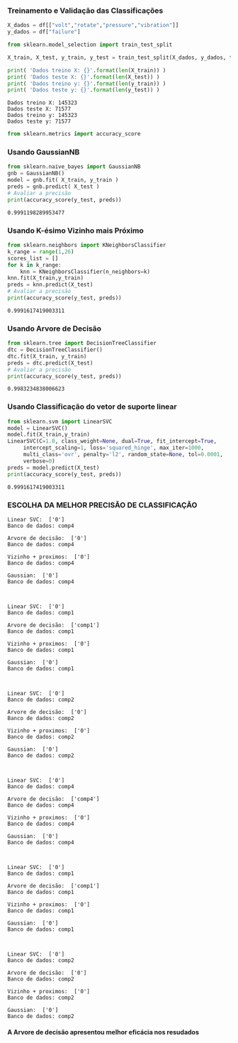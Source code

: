 <h3>Treinamento e Validação das Classificações</h3>
    
    
```python
X_dados = df[["volt","rotate","pressure","vibration"]]
y_dados = df["failure"]
```


```python
from sklearn.model_selection import train_test_split
```


```python
X_train, X_test, y_train, y_test = train_test_split(X_dados, y_dados, test_size=0.33, random_state=42)

print( 'Dados treino X: {}'.format(len(X_train)) )
print( 'Dados teste X: {}'.format(len(X_test)) )
print( 'Dados treino y: {}'.format(len(y_train)) )
print( 'Dados teste y: {}'.format(len(y_test)) )
```

    Dados treino X: 145323
    Dados teste X: 71577
    Dados treino y: 145323
    Dados teste y: 71577
    


```python
from sklearn.metrics import accuracy_score
```


<h3>Usando GaussianNB</h3>



```python
from sklearn.naive_bayes import GaussianNB
gnb = GaussianNB()
model = gnb.fit( X_train, y_train )
preds = gnb.predict( X_test )
# Avaliar a precisão
print(accuracy_score(y_test, preds))

```

    0.9991198289953477
    
<h3>Usando K-ésimo Vizinho mais Próximo</h3>

```python
from sklearn.neighbors import KNeighborsClassifier
k_range = range(1,26)
scores_list = []
for k in k_range:
    knn = KNeighborsClassifier(n_neighbors=k)
knn.fit(X_train,y_train)
preds = knn.predict(X_test)
# Avaliar a precisão
print(accuracy_score(y_test, preds))

```

    0.9991617419003311
    
<h3>Usando Arvore de Decisão</h3>

```python
from sklearn.tree import DecisionTreeClassifier
dtc = DecisionTreeClassifier()
dtc.fit(X_train, y_train)
preds = dtc.predict(X_test)
# Avaliar a precisão
print(accuracy_score(y_test, preds))

```

    0.9983234838006623
    
<h3>Usando Classificação do vetor de suporte linear</h3>

```python
from sklearn.svm import LinearSVC
model = LinearSVC()
model.fit(X_train,y_train)
LinearSVC(C=1.0, class_weight=None, dual=True, fit_intercept=True,
     intercept_scaling=1, loss='squared_hinge', max_iter=1000,
     multi_class='ovr', penalty='l2', random_state=None, tol=0.0001,
     verbose=0)
preds = model.predict(X_test)
print(accuracy_score(y_test, preds))

```

    0.9991617419003311

    
<h3>ESCOLHA DA MELHOR PRECISÃO DE CLASSIFICAÇÃO</h3>

  
    
    Linear SVC:  ['0'] 
    Banco de dados: comp4
    
    Arvore de decisão:  ['0'] 
    Banco de dados: comp4
    
    Vizinho + proximos:  ['0'] 
    Banco de dados: comp4
    
    Gaussian:  ['0'] 
    Banco de dados: comp4
    
    
    
    Linear SVC:  ['0'] 
    Banco de dados: comp1
    
    Arvore de decisão:  ['comp1'] 
    Banco de dados: comp1
    
    Vizinho + proximos:  ['0'] 
    Banco de dados: comp1
    
    Gaussian:  ['0'] 
    Banco de dados: comp1
    
    
    
    Linear SVC:  ['0'] 
    Banco de dados: comp2
    
    Arvore de decisão:  ['0'] 
    Banco de dados: comp2
    
    Vizinho + proximos:  ['0'] 
    Banco de dados: comp2
    
    Gaussian:  ['0'] 
    Banco de dados: comp2
    
    
    
    Linear SVC:  ['0'] 
    Banco de dados: comp4
    
    Arvore de decisão:  ['comp4'] 
    Banco de dados: comp4
    
    Vizinho + proximos:  ['0'] 
    Banco de dados: comp4
    
    Gaussian:  ['0'] 
    Banco de dados: comp4
    
    
    
    Linear SVC:  ['0'] 
    Banco de dados: comp1
    
    Arvore de decisão:  ['comp1'] 
    Banco de dados: comp1
    
    Vizinho + proximos:  ['0'] 
    Banco de dados: comp1
    
    Gaussian:  ['0'] 
    Banco de dados: comp1
    
    
    
    Linear SVC:  ['0'] 
    Banco de dados: comp2
    
    Arvore de decisão:  ['0'] 
    Banco de dados: comp2
    
    Vizinho + proximos:  ['0'] 
    Banco de dados: comp2
    
    Gaussian:  ['0'] 
    Banco de dados: comp2
    
    
    
<h4>A Arvore de decisão apresentou melhor eficácia nos resudados</h4>
